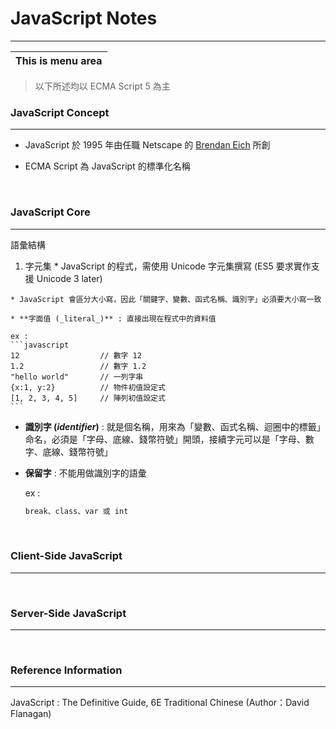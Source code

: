 # JavaScript Notes

---
| This is menu area |
| ------------- |

> 以下所述均以 ECMA Script 5 為主

### JavaScript Concept
---

* JavaScript 於 1995 年由任職 Netscape 的 [Brendan Eich](https://twitter.com/BrendanEich) 所創 

* ECMA Script 為 JavaScript 的標準化名稱

<br />

### JavaScript Core
---
語彙結構
  1. 字元集
    * JavaScript 的程式，需使用 Unicode 字元集撰寫 (ES5 要求實作支援 Unicode 3 later)

    * JavaScript 會區分大小寫，因此「關鍵字、變數、函式名稱、識別字」必須要大小寫一致

    * **字面值 (_literal_)** : 直接出現在程式中的資料值

    ex :
    ```javascript
    12                  // 數字 12
    1.2                 // 數字 1.2
    "hello world"       // 一列字串
    {x:1, y:2}          // 物件初值設定式
    [1, 2, 3, 4, 5]     // 陣列初值設定式
    ```

  * **識別字 (_identifier_)** : 就是個名稱，用來為「變數、函式名稱、迴圈中的標籤」命名，必須是「字母、底線、錢幣符號」開頭，接續字元可以是「字母、數字、底線、錢幣符號」

  * **保留字** : 不能用做識別字的語彙

    ex :

    ```javascript
    break、class、var 或 int
    ```

<br />


### Client-Side JavaScript
---

<br />

### Server-Side JavaScript
---

<br />

### Reference Information
---

JavaScript : The Definitive Guide,  6E Traditional Chinese (Author：David Flanagan)

<br />
